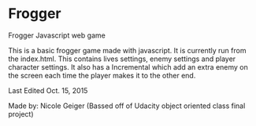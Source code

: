 # Frogger
Frogger Javascript web game

This is a basic frogger game made with javascript. It is currently run from the index.html.
This contains lives settings, enemy settings and player character settings.
It also has a Incremental which add an extra enemy on the screen each time the player makes it to the other end.

Last Edited Oct. 15, 2015

Made by: Nicole Geiger (Bassed off of Udacity object oriented class final project)
